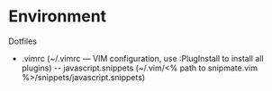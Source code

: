 Environment
===========

Dotfiles

- .vimrc (~/.vimrc — VIM configuration, use :PlugInstall to install all plugins)
-- javascript.snippets (~/.vim/<% path to snipmate.vim %>/snippets/javascript.snippets)
